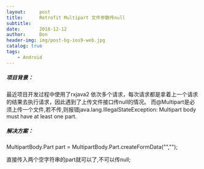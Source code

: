 ```yaml
---
layout:     post
title:      Retrofit Multipart 文件参数传null
subtitle:   
date:       2018-12-12
author:     Don
header-img: img/post-bg-ios9-web.jpg
catalog: true
tags:
    - Android
---
```


##### 项目背景：
最近项目开发过程中使用了rxjava2 依次多个请求，每次请求都是拿着上一个请求的结果去执行请求，因此遇到了上传文件接口传null的情况。
而@Multipart是必须上传一个文件,若不传,则报错java.lang.IllegalStateException: Multipart body must have at least one part.

##### 解决方案：
MultipartBody.Part part = MultipartBody.Part.createFormData("",""); 

直接传入两个空字符串的part就可以了,不可以传null;
